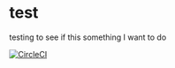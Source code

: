 # test
testing to see if this something I want to do 

[![CircleCI](https://circleci.com/gh/RigoDevRU2/test.svg?style=svg)](https://circleci.com/gh/RigoDevRU2/test)
